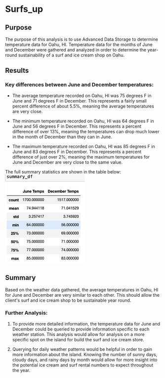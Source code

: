 # Surfs_up

## Purpose

 The purpose of this analysis is to use Advanced Data Storage to determine temperature data for Oahu, HI.  Temperature data for the months of June and December were gathered and analyzed in order to determine the year-round sustainability of a surf and ice cream shop on Oahu.

## Results

### Key differences between June and December temperatures:

 - The average temperature recorded on Oahu, HI was 75 degrees F in June and 71 degrees F in December.  This represents a fairly small percent difference of about 5.5%, meaning the average temperatures are very close.

 - The minimum temperature recorded on Oahu, HI was 64 degrees F in June and 56 degrees F in December. This represents a percent difference of over 13%, meaning the temperatures can drop much lower in the month of December than they can in June.

 - The maximum temperature recorded on Oahu, HI was 85 degrees F in June and 83 degrees F in December.  This represents a percent difference of just over 2%, meaning the maximum temperatures for June and December are very close to the same value. 

 The full summary statistics are shown in the table below:
 ![This is an image](https://github.com/JDBrowder523/surfs_up/blob/main/Dec_June_summary_stats.png)

## Summary

 Based on the weather data gathered, the average temperatures in Oahu, HI for June and December are very similar to each other.  This should allow the client's surf and ice cream shop to be sustainable year round.

### Further Analysis:
 1. To provide more detailed information, the temperature data for June and December could be queried to provide information specific to each weather station.  This analysis would allow for analysis on a more specific spot on the island for build the surf and ice cream store.

 2. Querying for daily weather patterns would be helpful in order to gain more information about the island.  Knowing the number of sunny days, cloudy days, and rainy days by month would allow for more insight into the potential ice cream and surf rental numbers to expect throughout the year.
